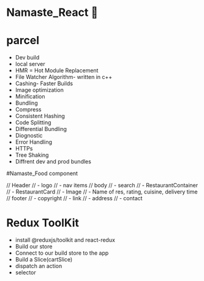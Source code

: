 # Namaste_React 🚀


# parcel
- Dev build
- local server
- HMR = Hot Module Replacement
- File Watcher Algorithm- written in c++
- Cashing- Faster Builds
- Image optimization
- Minification
- Bundling
- Compress
- Consistent Hashing
- Code Splitting
- Differential Bundling
- Diognostic
- Error Handling
- HTTPs
- Tree Shaking
- Diffrent dev and prod bundles

 

 #Namaste_Food component

 // Header
// - logo
// - nav items
// body
// - search
// - RestaurantContainer
//   - RestaurantCard
//     - Image
//     - Name of res, rating, cuisine, delivery time
// footer
// - copyright
// - link
// - address
// - contact


<!-- Two types of Export/Import -->
<!-- 1. Default Export/Import
        - export default component;
        - import component from "path";

     2. Named Export/Import
        - export const components;
        - import {component} from "path";
 -->

 <!-- There are two types of Routing in web pages -->
 <!-- 1. client side routing -->
 <!-- 2. server side routing -->

 # Redux ToolKit
 - install @reduxjs/toolkit and react-redux
 - Build our store
 - Connect to our build store to the app
 - Build a Slice(cartSlice)
 - dispatch an action
 - selector